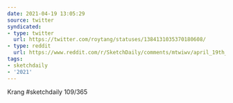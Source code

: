 ```yaml
---
date: 2021-04-19 13:05:29
source: twitter
syndicated:
- type: twitter
  url: https://twitter.com/roytang/statuses/1384131035370180608/
- type: reddit
  url: https://www.reddit.com/r/SketchDaily/comments/mtwiwv/april_19th_modern_mona_lisa/gv2sqq1/
tags:
- sketchdaily
- '2021'
---
```


Krang #sketchdaily 109/365